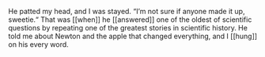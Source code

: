 He patted my head, and I was stayed. “I’m not sure if anyone made it up, sweetie.“ That was [[when]] he [[answered]] one of the oldest of scientific questions by repeating one of the greatest stories in scientific history. He told me about Newton and the apple that changed everything, and I [[hung]] on his every word. 